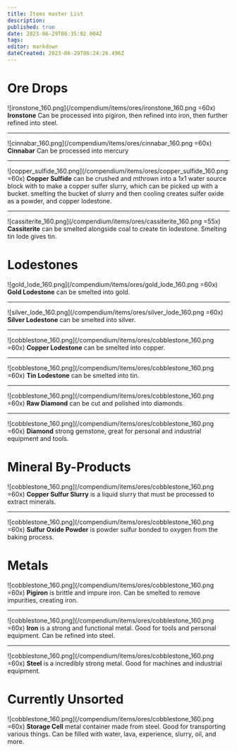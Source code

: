 ```yaml
---
title: Items master List
description: 
published: true
date: 2023-06-29T06:35:02.004Z
tags: 
editor: markdown
dateCreated: 2023-06-29T06:24:26.496Z
---
```


# Ore Drops

![ironstone_160.png](/compendium/items/ores/ironstone_160.png =60x) 
**Ironstone** Can be processed into pigiron, then refined into iron, then further refined into steel.

---
![cinnabar_160.png](/compendium/items/ores/cinnabar_160.png =60x)
**Cinnabar** Can be processed into mercury

---
![copper_sulfide_160.png](/compendium/items/ores/copper_sulfide_160.png =60x)
**Copper Sulfide** can be crushed and mthrown into a 1x1 water source block with to make a copper sulfer slurry, which can be picked up with a bucket. smelting the bucket of slurry and then cooling creates sulfer oxide as a powder, and copper lodestone.

---
![cassiterite_160.png](/compendium/items/ores/cassiterite_160.png =55x)
**Cassiterite** can be smelted alongside coal to create tin lodestone. Smelting tin lode gives tin.


# Lodestones

![gold_lode_160.png](/compendium/items/ores/gold_lode_160.png =60x)
**Gold Lodestone** can be smelted into gold.

---
![silver_lode_160.png](/compendium/items/ores/silver_lode_160.png =60x)
**Silver Lodestone** can be smelted into silver.

---
![cobblestone_160.png](/compendium/items/ores/cobblestone_160.png =60x)
**Copper Lodestone** can be smelted into copper.

---
![cobblestone_160.png](/compendium/items/ores/cobblestone_160.png =60x)
**Tin Lodestone** can be smelted into tin.

___
![cobblestone_160.png](/compendium/items/ores/cobblestone_160.png =60x)
**Raw Diamond** can be cut and polished into diamonds.

___
![cobblestone_160.png](/compendium/items/ores/cobblestone_160.png =60x)
**Diamond** strong gemstone, great for personal and industrial equipment and tools. 

# Mineral By-Products


![cobblestone_160.png](/compendium/items/ores/cobblestone_160.png =60x)
**Copper Sulfur Slurry** is a liquid slurry that must be processed to extract minerals.

---
![cobblestone_160.png](/compendium/items/ores/cobblestone_160.png =60x)
**Sulfur Oxide Powder** is powder sulfur bonded to oxygen from the baking process.


# Metals

![cobblestone_160.png](/compendium/items/ores/cobblestone_160.png =60x)
**Pigiron** is brittle and impure iron. Can be smelted to remove impurities, creating iron.

---
![cobblestone_160.png](/compendium/items/ores/cobblestone_160.png =60x)
**Iron** is a strong and functional metal. Good for tools and personal equipment. Can be refined into steel.

---
![cobblestone_160.png](/compendium/items/ores/cobblestone_160.png =60x)
**Steel** is a incredibly strong metal. Good for machines and industrial equipment.

# Currently Unsorted

![cobblestone_160.png](/compendium/items/ores/cobblestone_160.png =60x)
**Storage Cell** metal container made from steel. Good for transporting various things. Can be filled with water, lava, experience, slurry, oil, and more.


